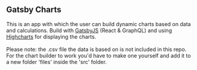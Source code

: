 ## Gatsby Charts

This is an app with which the user can build dynamic charts based on data and calculations. Build with [GatsbyJS](https://gatsbyjs.org/) (React & GraphQL) and using [Highcharts](https://www.highcharts.com/) for displaying the charts.<br><br> Please note: the .csv file the data is based on is not included in this repo. For the chart builder to work you'd have to make one yourself and add it to a new folder 'files' inside the 'src' folder.
